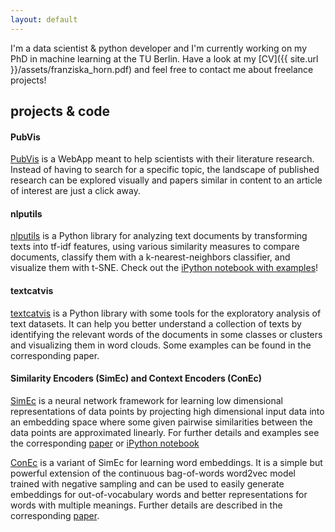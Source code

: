 ```yaml
---
layout: default
---
```


I'm a data scientist & python developer and I'm currently working on my PhD in machine learning at the TU Berlin. Have a look at my [CV]({{ site.url }}/assets/franziska_horn.pdf) and feel free to contact me about freelance projects!

## projects & code

#### PubVis
[PubVis](https://pubvis.herokuapp.com/) is a WebApp meant to help scientists with their literature research. Instead of having to search for a specific topic, the landscape of published research can be explored visually and papers similar in content to an article of interest are just a click away.

#### nlputils
[nlputils](https://github.com/cod3licious/nlputils) is a Python library for analyzing text documents by transforming texts into tf-idf features, using various similarity measures to compare documents, classify them with a k-nearest-neighbors classifier, and visualize them with t-SNE. Check out the [iPython notebook with examples](https://github.com/cod3licious/nlputils/blob/master/examples/examples.ipynb)!

#### textcatvis
[textcatvis](https://github.com/cod3licious/textcatvis) is a Python library with some tools for the exploratory analysis of text datasets. It can help you better understand a collection of texts by identifying the relevant words of the documents in some classes or clusters and visualizing them in word clouds. Some examples can be found in the corresponding paper.

#### Similarity Encoders (SimEc) and Context Encoders (ConEc)
[SimEc](https://github.com/cod3licious/simec) is a neural network framework for learning low dimensional representations of data points by projecting high dimensional input data into an embedding space where some given pairwise similarities between the data points are approximated linearly. For further details and examples see the corresponding [paper](http://arxiv.org/abs/1702.01824) or [iPython notebook](https://github.com/cod3licious/simec/blob/master/examples_simec.ipynb)

[ConEc](https://github.com/cod3licious/conec) is a variant of SimEc for learning word embeddings. It is a simple but powerful extension of the continuous bag-of-words word2vec model trained with negative sampling and can be used to easily generate embeddings for out-of-vocabulary words and better representations for words with multiple meanings. Further details are described in the corresponding [paper](https://arxiv.org/abs/1706.02496).
